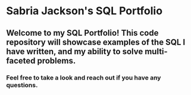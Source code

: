 # Sabria Jackson's SQL Portfolio
## Welcome to my SQL Portfolio! This code repository will showcase examples of the SQL I have written, and my ability to solve multi-faceted problems.
### Feel free to take a look and reach out if you have any questions.
